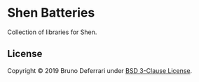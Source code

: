 Shen Batteries
==============

Collection of libraries for Shen.

License
-------

Copyright © 2019 Bruno Deferrari under [BSD 3-Clause License](http://opensource.org/licenses/BSD-3-Clause).